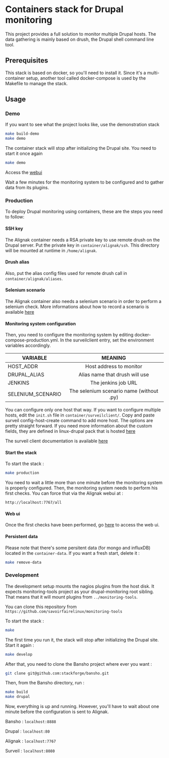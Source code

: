 # Containers stack for Drupal monitoring

This project provides a full solution to monitor multiple Drupal hosts.
The data gathering is mainly based on drush, the Drupal shell command line tool.

## Prerequisites

This stack is based on docker, so you'll need to install it.
Since it's a multi-container setup, another tool called docker-compose is used by the Makefile to manage the stack.

## Usage

### Demo

If you want to see what the project looks like, use the demonstration stack

``` bash
make build-demo
make demo
```

The container stack will stop after initializing the Drupal site.
You need to start it once again


``` bash
make demo
```

Access the [webui](http://localhost:80/view?view=drupalDashboard)

Wait a few minutes for the monitoring system to be configured and to gather data from its plugins.


### Production

To deploy Drupal monitoring using containers, these are the steps you need to follow:


#### SSH key

The Alignak container needs a RSA private key to use remote drush on the Drupal server.
Put the private key in `container/alignak/ssh`. This directory will be mounted at runtime in `/home/alignak`.


#### Drush alias

Also, put the alias config files used for remote drush call in `container/alignak/aliases`.


#### Selenium scenario

The Alignak container also needs a selenium scenario in order to perform a selenium check.
More informations about how to record a scenario is available [here](http://sfl-monitoring-tools.readthedocs.org/en/latest/plugins/check-selenium/plugin-check_selenium.html)


#### Monitoring system configuration

Then, you need to configure the monitoring system by editing docker-compose-production.yml.
In the surveilclient entry, set the environment variables accordingly.


|      VARIABLE     |                    MEANING                      |
|-------------------|:-----------------------------------------------:|
| HOST_ADDR         | Host address to monitor                         |
| DRUPAL_ALIAS      | Alias name that drush will use                  |
| JENKINS           | The jenkins job URL                             |
| SELENIUM_SCENARIO | The selenium scenario name (without .py)        |


You can configure only one host that way. If you want to configure multiple hosts,
edit the `init.sh` file in `container/surveilclient/`.
Copy and paste surveil config-host-create command to add more host.
The options are pretty straight forward. If you need more information about the custom fields, they are defined in linux-drupal pack that is hosted [here](http://github.com/savoirfairelinux/monitoring-tools/tree/master/packs/linux-drupal)


The surveil client documentation is available [here](http://surveil.readthedocs.org/)


#### Start the stack

To start the stack :

``` bash
make production
```

You need to wait a little more than one minute before the monitoring system is properly configured.
Then, the monitoring system needs to perform his first checks. You can force that via the Alignak webui at :

```
http://localhost:7767/all
```

#### Web ui

Once the first checks have been performed, go [here](http://localhost:80/view?view=drupalDashboard) to access the web ui.


#### Persistent data

Please note that there's some persitent data (for mongo and influxDB) located in the `container-data`.
If you want a fresh start, delete it :

``` bash
make remove-data
```


### Development

The development setup mounts the nagios plugins from the host disk.
It expects monitoring-tools project as your drupal-monitoring root sibling.
That means that it will mount plugins from `../monitoring-tools`.

You can clone this repository from `https://github.com/savoirfairelinux/monitoring-tools`

To start the stack :

``` bash
make
```

The first time you run it, the stack will stop after initializing the Drupal site.
Start it again :

``` bash
make develop
```

After that, you need to clone the Bansho project where ever you want :

``` bash
git clone git@github.com:stackforge/bansho.git
```

Then, from the Bansho directory, run :

``` bash
make build
make drupal
```

Now, everything is up and running.
However, you'll have to wait about one minute before the configuration is sent to Alignak.


Bansho : `localhost:8888`

Drupal : `localhost:80`

Alignak : `localhost:7767`

Surveil : `localhost:8080`
